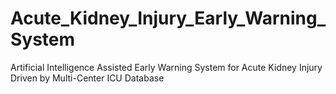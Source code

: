 # Acute_Kidney_Injury_Early_Warning_System
Artificial Intelligence Assisted Early Warning System for Acute Kidney Injury Driven by Multi-Center ICU Database

